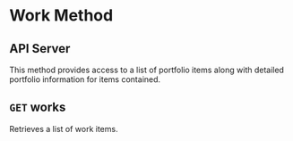 # Work Method
## API Server

This method provides access to a list of portfolio items along with detailed portfolio information for items contained.

## `GET` works

Retrieves a list of work items.

### 